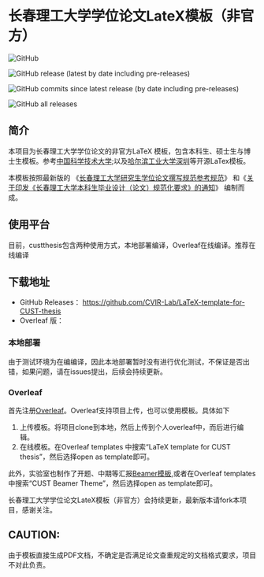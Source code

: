 # 长春理工大学学位论文LateX模板（非官方）
![GitHub](https://img.shields.io/github/license/cvir-lab/LaTeX-template-for-CUST-thesis)

![GitHub release (latest by date including pre-releases)](https://img.shields.io/github/v/release/cvir-lab/LaTeX-template-for-CUST-thesis?include_prereleases)

![GitHub commits since latest release (by date including pre-releases)](https://img.shields.io/github/commits-since/cvir-lab/LaTeX-template-for-CUST-thesis/v1.0.1?include_prereleases)

![GitHub all releases](https://img.shields.io/github/downloads/cvir-lab/LaTeX-template-for-CUST-thesis/total)

## 简介
本项目为长春理工大学学位论文的非官方LaTeX 模板，包含本科生、硕士生与博士生模板。参考[中国科学技术大学](https://github.com/ustctug/ustcthesis);以及[哈尔滨工业大学深圳](https://github.com/YangLaTeX/hitszthesis)等开源LaTex模板。

本模板按照最新版的
《[长春理工大学研究生学位论文撰写规范参考规范](https://yjs.cust.edu.cn/yjspy/lwssjdb/67113.htm)》
和《[关于印发《长春理工大学本科生毕业设计（论文）规范化要求》的通知](\href{https://jwc.cust.edu.cn/gzzd/xfwj/76084.htm)》
编制而成。
## 使用平台
目前，custthesis包含两种使用方式，本地部署编译，Overleaf在线编译。推荐在线编译
## 下载地址
- GitHub Releases：
https://github.com/CVIR-Lab/LaTeX-template-for-CUST-thesis
- Overleaf 版：

### 本地部署
由于测试环境为在编编译，因此本地部署暂时没有进行优化测试，不保证是否出错，如果问题，请在issues提出，后续会持续更新。
### Overleaf
首先注册[Overleaf](https://www.overleaf.com?r=29a7c6d3&rm=d&rs=b)。Overleaf支持项目上传，也可以使用模板。具体如下
1. 上传模板。将项目clone到本地，然后上传到个人overleaf中，而后进行编辑。
2. 在线模板。在Overleaf templates 中搜索“LaTeX template for CUST thesis”，然后选择open as template即可。

此外，实验室也制作了开题、中期等汇报[Beamer模板](https://www.overleaf.com/latex/templates/cust-beamer-theme/xbsjwcjhnmds),或者在Overleaf templates 中搜索“CUST Beamer Theme”，然后选择open as template即可。

长春理工大学学位论文LateX模板（非官方）会持续更新，最新版本请fork本项目，感谢关注。

## CAUTION:
由于模板直接生成PDF文档，不确定是否满足论文查重规定的文档格式要求，项目不对此负责。